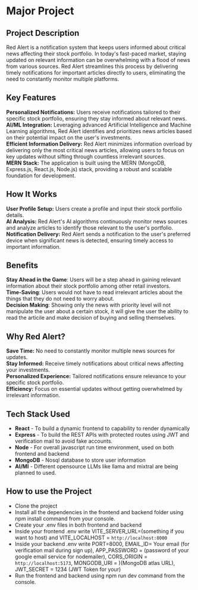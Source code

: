 # Major Project

## Project Description

Red Alert is a notification system that keeps users informed about critical news affecting their stock portfolio. In today's fast-paced market, staying updated on relevant information can be overwhelming with a flood of news from various sources. Red Alert streamlines this process by delivering timely notifications for important articles directly to users, eliminating the need to constantly monitor multiple platforms.

## Key Features

**Personalized Notifications:** Users receive notifications tailored to their specific stock portfolio, ensuring they stay informed about relevant news.<br>
**AI/ML Integration:** Leveraging advanced Artificial Intelligence and Machine Learning algorithms, Red Alert identifies and prioritizes news articles based on their potential impact on the user's investments.<br>
**Efficient Information Delivery:** Red Alert minimizes information overload by delivering only the most critical news articles, allowing users to focus on key updates without sifting through countless irrelevant sources.<br>
**MERN Stack:** The application is built using the MERN (MongoDB, Express.js, React.js, Node.js) stack, providing a robust and scalable foundation for development.

## How It Works

**User Profile Setup:** Users create a profile and input their stock portfolio details.<br>
**AI Analysis:** Red Alert's AI algorithms continuously monitor news sources and analyze articles to identify those relevant to the user's portfolio.<br>
**Notification Delivery:** Red Alert sends a notification to the user's preferred device when significant news is detected, ensuring timely access to important information.

## Benefits

**Stay Ahead in the Game**: Users will be a step ahead in gaining relevant information about their stock portfolio among other retail investors.<br>
**Time-Saving**: Users would not have to read irrelevant articles about the things that they do not need to worry about.<br>
**Decision Making**: Showing only the news with priority level will not manipulate the user about a certain stock, it will give the user the ability to read the articile and make decision of buying and selling themselves.

## Why Red Alert?

**Save Time:** No need to constantly monitor multiple news sources for updates.<br>
**Stay Informed:** Receive timely notifications about critical news affecting your investments.<br>
**Personalized Experience:** Tailored notifications ensure relevance to your specific stock portfolio.<br>
**Efficiency:** Focus on essential updates without getting overwhelmed by irrelevant information.

## Tech Stack Used

- **React** - To build a dynamic frontend to capability to render dynamically<br>
- **Express** - To build the REST APIs with protected routes using JWT and verification mail to avoid fake accounts.<br>
- **Node** - For overall javascript run time environment, used on both frontend and backend<br>
- **MongoDB** - Nosql database to store user information<br>
- **AI/Ml** - Different opensource LLMs like llama and mixtral are being planned to used.  

## How to use the Project

- Clone the project
- Install all the dependencies in the frontend and backend folder using npm install command from your console.
- Create your .env files in both frontend and backend
- Inside your frontend .env write VITE_SERVER_URL=(something if you want to host) and VITE_LOCALHOST = `http://localhost:8000`
- Inside your backend .env write PORT=8000, EMAIL_ID= Your email (for verification mail during sign up), APP_PASSWORD = (password of your google email service for nodemailer), CORS_ORIGIN = `http://localhost:5173`, MONGODB_URI = )(MongoDB atlas URL), JWT_SECRET = 1234 (JWT Token for your)
- Run the frontend and backend using npm run dev command from the console.
